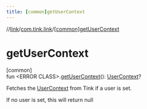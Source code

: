```yaml
---
title: [common]getUserContext
---
```

//[link](../../index.html)/[com.tink.link](index.html)/[[common]getUserContext]([common]get-user-context.html)



# getUserContext



[common]\
fun &lt;ERROR CLASS&gt;.[getUserContext]([common]get-user-context.html)(): [UserContext](../com.tink.link.core.user/[common]-user-context/index.html)?



Fetches the [UserContext](../com.tink.link.core.user/[common]-user-context/index.html) from Tink if a user is set.



If no user is set, this will return null





